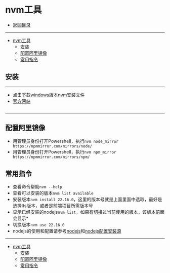 # nvm工具

- [返回目录](./README.md)
  
---

- [nvm工具](#nvm工具)
  - [安装](#安装)
  - [配置阿里镜像](#配置阿里镜像)
  - [常用指令](#常用指令)

## 安装

---

- [点击下载windows版本nvm安装文件](https://github.com/coreybutler/nvm-windows/releases/download/1.2.2/nvm-setup.exe)
- [官方网站](https://github.com/coreybutler/nvm-windows/releases)

<section class="img-flex-box" >
  <section><img class="lazy-image" data-src="../../images/webfront/nvm/nvm-install0001.png" alt=""></section>
  <section><img class="lazy-image" data-src="../../images/webfront/nvm/nvm-install0002.png" alt=""></section>
  <section><img class="lazy-image" data-src="../../images/webfront/nvm/nvm-install0003.png" alt=""></section>
  <section><img class="lazy-image" data-src="../../images/webfront/nvm/nvm-install0004.png" alt=""></section>
  <section><img class="lazy-image" data-src="../../images/webfront/nvm/nvm-install0005.png" alt=""></section>
  <section><img class="lazy-image" data-src="../../images/webfront/nvm/nvm-install0006.png" alt=""></section>
  <section><img class="lazy-image" data-src="../../images/webfront/nvm/nvm-install0007.png" alt=""></section>
  <section><img class="lazy-image" data-src="../../images/webfront/nvm/nvm-install0008.png" alt=""></section>
  <section><img class="lazy-image" data-src="../../images/webfront/nvm/nvm-install0009.png" alt=""></section>
</section>

---

## 配置阿里镜像

- 用管理员身份打开Powershell，执行`nvm node_mirror https://npmmirror.com/mirrors/node/`
- 用管理员身份打开Powershell，执行`nvm npm_mirror https://npmmirror.com/mirrors/npm/`

## 常用指令

- 查看命令帮助`nvm --help`
- 查看可以安装的版本`nvm list available`
- 安装版本`nvm install 22.16.0`，这里的版本号就是上面里面中选取，最好是选择lts版本，或者是前端项目所需版本号
- 显示已经安装的nodejs`nvm list`，如果有切换过当前使用的版本，该版本前面会显示*
- 切换版本`nvm use 22.16.0`
- nodejs的使用和配置请参考[nodejs](./nodejs.md)和[nodejs配置安装源](./nodejs-config.md)

---

- [nvm工具](#nvm工具)
  - [安装](#安装)
  - [配置阿里镜像](#配置阿里镜像)
  - [常用指令](#常用指令)

<!-- js处理背景和css样式 -->
<script type="module" src="/js/github.js"></script>
